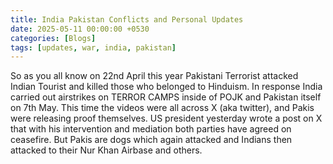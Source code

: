 ```yaml
---
title: India Pakistan Conflicts and Personal Updates
date: 2025-05-11 00:00:00 +0530
categories: [Blogs]
tags: [updates, war, india, pakistan]
---
```

So as you all know on 22nd April this year Pakistani Terrorist attacked Indian Tourist and killed those who belonged to Hinduism. In response India carried out airstrikes on TERROR CAMPS inside of POJK and Pakistan itself on 7th May. This time the videos were all across X (aka twitter), and Pakis were releasing proof themselves. US president yesterday wrote a post on X that with his intervention and mediation both parties have agreed on ceasefire. But Pakis are dogs which again attacked and Indians then attacked to their Nur Khan Airbase and others. 

